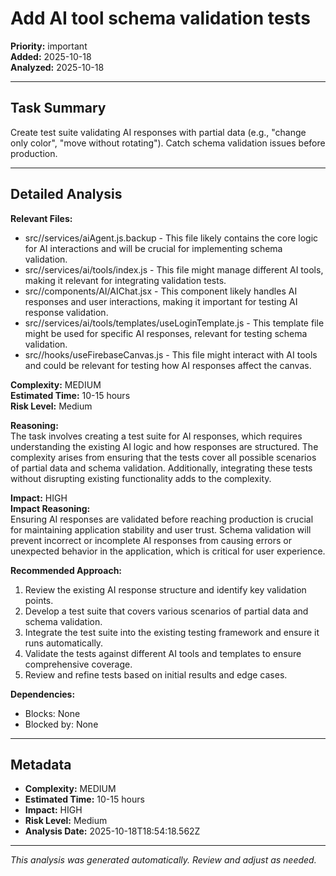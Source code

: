 # Add AI tool schema validation tests

**Priority:** important  
**Added:** 2025-10-18  
**Analyzed:** 2025-10-18  

---

## Task Summary

Create test suite validating AI responses with partial data (e.g., "change only color", "move without rotating"). Catch schema validation issues before production. 

---

## Detailed Analysis

**Relevant Files:**
- src//services/aiAgent.js.backup - This file likely contains the core logic for AI interactions and will be crucial for implementing schema validation.
- src//services/ai/tools/index.js - This file might manage different AI tools, making it relevant for integrating validation tests.
- src//components/AI/AIChat.jsx - This component likely handles AI responses and user interactions, making it important for testing AI response validation.
- src//services/ai/tools/templates/useLoginTemplate.js - This template file might be used for specific AI responses, relevant for testing schema validation.
- src//hooks/useFirebaseCanvas.js - This file might interact with AI tools and could be relevant for testing how AI responses affect the canvas.

**Complexity:** MEDIUM  
**Estimated Time:** 10-15 hours  
**Risk Level:** Medium  

**Reasoning:**  
The task involves creating a test suite for AI responses, which requires understanding the existing AI logic and how responses are structured. The complexity arises from ensuring that the tests cover all possible scenarios of partial data and schema validation. Additionally, integrating these tests without disrupting existing functionality adds to the complexity.

**Impact:** HIGH  
**Impact Reasoning:**  
Ensuring AI responses are validated before reaching production is crucial for maintaining application stability and user trust. Schema validation will prevent incorrect or incomplete AI responses from causing errors or unexpected behavior in the application, which is critical for user experience.

**Recommended Approach:**
1. Review the existing AI response structure and identify key validation points.
2. Develop a test suite that covers various scenarios of partial data and schema validation.
3. Integrate the test suite into the existing testing framework and ensure it runs automatically.
4. Validate the tests against different AI tools and templates to ensure comprehensive coverage.
5. Review and refine tests based on initial results and edge cases.

**Dependencies:**
- Blocks: None
- Blocked by: None

---

## Metadata

- **Complexity:** MEDIUM
- **Estimated Time:** 10-15 hours
- **Impact:** HIGH
- **Risk Level:** Medium
- **Analysis Date:** 2025-10-18T18:54:18.562Z

---

*This analysis was generated automatically. Review and adjust as needed.*
